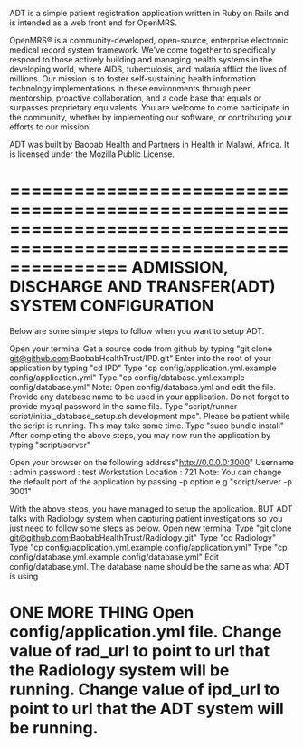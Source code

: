 ADT is a simple patient registration application written in Ruby on Rails
and is intended as a web front end for OpenMRS. 

OpenMRS® is a community-developed, open-source, enterprise electronic medical 
record system framework. We've come together to specifically respond to those 
actively building and managing health systems in the developing world, where 
AIDS, tuberculosis, and malaria afflict the lives of millions. Our mission is 
to foster self-sustaining health information technology implementations in 
these environments through peer mentorship, proactive collaboration, and a code 
base that equals or surpasses proprietary equivalents. You are welcome to come 
participate in the community, whether by implementing our software, or 
contributing your efforts to our mission!

ADT was built by Baobab Health and Partners in Health in
Malawi, Africa. It is licensed under the Mozilla Public License.


===================================================================================================================
ADMISSION, DISCHARGE AND TRANSFER(ADT) SYSTEM CONFIGURATION
===================================================================================================================
Below are some simple steps to follow when you want to setup ADT.

Open your terminal
Get a source code from github by typing "git clone git@github.com:BaobabHealthTrust/IPD.git"
Enter into the root of your application by typing "cd IPD"
Type "cp config/application.yml.example config/application.yml"
Type "cp config/database.yml.example config/database.yml"
Note: Open config/database.yml and edit the file. Provide any database name to be used in your application. Do not forget to provide mysql password in the same file.
Type "script/runner script/initial_database_setup.sh development mpc". Please be patient while the script is running. This may take some time.
Type "sudo bundle install"
After completing the above steps, you may now run the application by typing "script/server"

Open your browser on the following address"http://0.0.0.0:3000"
Username : admin
password : test
Workstation Location : 721
Note: You can change the default port of the application by passing -p option
e.g "script/server -p 3001"

With the above steps, you have managed to setup the application. BUT ADT talks with Radiology system when capturing patient investigations so you just need to follow some steps as below.
Open new terminal 
Type "git clone git@github.com:BaobabHealthTrust/Radiology.git"
Type "cd Radiology"
Type "cp config/application.yml.example config/application.yml"
Type "cp config/database.yml.example config/database.yml"
Edit config/database.yml. The database name should be the same as what ADT is using

ONE MORE THING
Open config/application.yml file. 
Change value of rad_url to point to url that the Radiology system will be running.
Change value of ipd_url to point to url that the ADT system will be running.
===================================================================================================================
